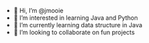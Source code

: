 - 👋 Hi, I’m @jmooie
- 👀 I’m interested in learning Java and Python
- 🌱 I’m currently learning data structure in Java
- 💞️ I’m looking to collaborate on fun projects
